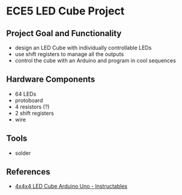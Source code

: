# ECE5 LED Cube Project

## Project Goal and Functionality
- design an LED Cube with individually controllable LEDs
- use shift registers to manage all the outputs
- control the cube with an Arduino and program in cool sequences

## Hardware Components
- 64 LEDs
- protoboard
- 4 resistors (?)
- 2 shift registers
- wire

## Tools
- solder

## References
- [4x4x4 LED Cube Arduino Uno - Instructables](https://www.instructables.com/4x4x4-LED-Cube-Arduino-Uno/)
